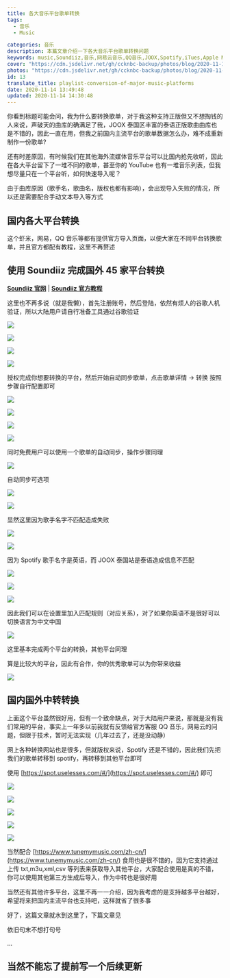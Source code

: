 ```yaml
---
title: 各大音乐平台歌单转换
tags:
  - 音乐
  - Music

categories: 音乐
description: 本篇文章介绍一下各大音乐平台歌单转换问题
keywords: music,Soundiiz,音乐,网易云音乐,QQ音乐,JOOX,Spotify,iTues,Apple Music
cover: "https://cdn.jsdelivr.net/gh/ccknbc-backup/photos/blog/2020-11-14~16-49-23.webp"
photos: "https://cdn.jsdelivr.net/gh/ccknbc-backup/photos/blog/2020-11-14~16-49-23.webp"
id: 13
translate_title: playlist-conversion-of-major-music-platforms
date: 2020-11-14 13:49:48
updated: 2020-11-14 14:30:48
---
```


你看到标题可能会问，我为什么要转换歌单，对于我这种支持正版但又不想掏钱的人来说，声破天的曲库的确满足了我，JOOX 泰国区丰富的泰语正版歌曲曲库也是不错的，因此一直在用，但我之前国内主流平台的歌单数据怎么办，难不成重新制作一份歌单?

还有时差原因，有时候我们在其他海外流媒体音乐平台可以比国内抢先收听，因此在各大平台留下了一堆不同的歌单，甚至你的 YouTube 也有一堆音乐列表，但我想尽量只在一个平台听，如何快速导入呢？

由于曲库原因（歌手名，歌曲名，版权也都有影响），会出现导入失败的情况，所以还是需要配合手动文本导入等方式

## 国内各大平台转换

这个虾米，网易，QQ 音乐等都有提供官方导入页面，以便大家在不同平台转换歌单，并且官方都配有教程，这里不再赘述

## 使用 Soundiiz 完成国外 45 家平台转换

**[Soundiiz 官网](https://soundiiz.com/zh/)** | **[Soundiiz 官方教程](https://soundiiz.com/zh/tutorial)**

这里也不再多说（就是我懒），首先注册账号，然后登陆，依然有烦人的谷歌人机验证，所以大陆用户请自行准备工具通过谷歌验证

![](https://cdn.jsdelivr.net/gh/ccknbc-backup/photos/blog/2020-11-14~14-36-07.webp#align=left&display=inline&height=1215&margin=%5Bobject%20Object%5D&originHeight=1215&originWidth=645&status=done&style=none&width=645)

![](https://cdn.jsdelivr.net/gh/ccknbc-backup/photos/blog/2020-11-14~14-36-34.webp#align=left&display=inline&height=3214&margin=%5Bobject%20Object%5D&originHeight=3214&originWidth=1550&status=done&style=none&width=1550)

![](https://cdn.jsdelivr.net/gh/ccknbc-backup/photos/blog/2020-11-14~14-37-17.webp#align=left&display=inline&height=767&margin=%5Bobject%20Object%5D&originHeight=767&originWidth=482&status=done&style=none&width=482)

![](https://cdn.jsdelivr.net/gh/ccknbc-backup/photos/blog/2020-11-14~14-37-30.webp#align=left&display=inline&height=329&margin=%5Bobject%20Object%5D&originHeight=329&originWidth=262&status=done&style=none&width=262)

授权完成你想要转换的平台，然后开始自动同步歌单，点击歌单详情 -> 转换 按照步骤自行配置即可

![](https://cdn.jsdelivr.net/gh/ccknbc-backup/photos/blog/2020-11-14~14-39-37.webp#align=left&display=inline&height=745&margin=%5Bobject%20Object%5D&originHeight=745&originWidth=741&status=done&style=none&width=741)

![](https://cdn.jsdelivr.net/gh/ccknbc-backup/photos/blog/2020-11-14~14-41-37.webp#align=left&display=inline&height=752&margin=%5Bobject%20Object%5D&originHeight=752&originWidth=743&status=done&style=none&width=743)

![](https://cdn.jsdelivr.net/gh/ccknbc-backup/photos/blog/2020-11-14~14-41-47.webp#align=left&display=inline&height=754&margin=%5Bobject%20Object%5D&originHeight=754&originWidth=753&status=done&style=none&width=753)

![](https://cdn.jsdelivr.net/gh/ccknbc-backup/photos/blog/2020-11-14~14-38-43.webp#align=left&display=inline&height=742&margin=%5Bobject%20Object%5D&originHeight=742&originWidth=750&status=done&style=none&width=750)

同时免费用户可以使用一个歌单的自动同步，操作步骤同理

![](https://cdn.jsdelivr.net/gh/ccknbc-backup/photos/blog/2020-11-14~14-38-57.webp#align=left&display=inline&height=752&margin=%5Bobject%20Object%5D&originHeight=752&originWidth=752&status=done&style=none&width=752)

自动同步可选项

![](https://cdn.jsdelivr.net/gh/ccknbc-backup/photos/blog/2020-11-14~14-39-18.webp#align=left&display=inline&height=1694&margin=%5Bobject%20Object%5D&originHeight=1694&originWidth=759&status=done&style=none&width=759)

![](https://cdn.jsdelivr.net/gh/ccknbc-backup/photos/blog/2020-11-14~14-51-31.webp#align=left&display=inline&height=254&margin=%5Bobject%20Object%5D&originHeight=254&originWidth=407&status=done&style=none&width=407)

显然这里因为歌手名字不匹配造成失败

![](https://cdn.jsdelivr.net/gh/ccknbc-backup/photos/blog/2020-11-14~14-52-02.webp#align=left&display=inline&height=588&margin=%5Bobject%20Object%5D&originHeight=588&originWidth=501&status=done&style=none&width=501)

![](https://cdn.jsdelivr.net/gh/ccknbc-backup/photos/blog/2020-11-14~14-52-11.webp#align=left&display=inline&height=242&margin=%5Bobject%20Object%5D&originHeight=242&originWidth=563&status=done&style=none&width=563)

因为 Spotify 歌手名字是英语，而 JOOX 泰国站是泰语造成信息不匹配

![](https://cdn.jsdelivr.net/gh/ccknbc-backup/photos/blog/2020-11-14~14-54-24.webp#align=left&display=inline&height=456&margin=%5Bobject%20Object%5D&originHeight=456&originWidth=1584&status=done&style=none&width=1584)

![](https://cdn.jsdelivr.net/gh/ccknbc-backup/photos/blog/2020-11-14~14-53-24.webp#align=left&display=inline&height=557&margin=%5Bobject%20Object%5D&originHeight=557&originWidth=1465&status=done&style=none&width=1465)

![](https://cdn.jsdelivr.net/gh/ccknbc-backup/photos/blog/2020-11-14~14-53-39.webp#align=left&display=inline&height=894&margin=%5Bobject%20Object%5D&originHeight=894&originWidth=1903&status=done&style=none&width=1903)

因此我们可以在设置里加入匹配规则（对应关系），对了如果你英语不是很好可以切换语言为中文中国

![](https://cdn.jsdelivr.net/gh/ccknbc-backup/photos/blog/2020-11-14~14-53-56.webp#align=left&display=inline&height=749&margin=%5Bobject%20Object%5D&originHeight=749&originWidth=1142&status=done&style=none&width=1142)

这里基本完成两个平台的转换，其他平台同理

算是比较大的平台，因此有合作，你的优秀歌单可以为你带来收益

![](https://cdn.jsdelivr.net/gh/ccknbc-backup/photos/blog/2020-11-14~14-54-54.webp#align=left&display=inline&height=1030&margin=%5Bobject%20Object%5D&originHeight=1030&originWidth=1920&status=done&style=none&width=1920)

## 国内国外中转转换

上面这个平台虽然很好用，但有一个致命缺点，对于大陆用户来说，那就是没有我们常用的平台，事实上一年多以前我就有反馈给官方客服 QQ 音乐，网易云的问题，但限于技术，暂时无法实现（几年过去了，还是没动静）

网上各种转换网站也是很多，但就版权来说，Spotify 还是不错的，因此我们先把我们的歌单转移到 spotify，再转移到其他平台即可

使用 [https://spot.uselesses.com/#/](https://spot.uselesses.com/#/) 即可

![](https://cdn.jsdelivr.net/gh/ccknbc-backup/photos/blog/2020-11-14~14-55-09.webp#align=left&display=inline&height=771&margin=%5Bobject%20Object%5D&originHeight=771&originWidth=1715&status=done&style=none&width=1715)

![](https://cdn.jsdelivr.net/gh/ccknbc-backup/photos/blog/2020-11-14~14-55-59.webp#align=left&display=inline&height=693&margin=%5Bobject%20Object%5D&originHeight=693&originWidth=1157&status=done&style=none&width=1157)

![](https://cdn.jsdelivr.net/gh/ccknbc-backup/photos/blog/2020-11-14~14-55-33.webp#align=left&display=inline&height=685&margin=%5Bobject%20Object%5D&originHeight=685&originWidth=1187&status=done&style=none&width=1187)

![](https://cdn.jsdelivr.net/gh/ccknbc-backup/photos/blog/2020-11-14~14-57-51.webp#align=left&display=inline&height=907&margin=%5Bobject%20Object%5D&originHeight=907&originWidth=1920&status=done&style=none&width=1920)

![](https://cdn.jsdelivr.net/gh/ccknbc-backup/photos/blog/2020-11-14~14-58-31.webp#align=left&display=inline&height=605&margin=%5Bobject%20Object%5D&originHeight=605&originWidth=979&status=done&style=none&width=979)

当然配合 [https://www.tunemymusic.com/zh-cn/](https://www.tunemymusic.com/zh-cn/) 食用也是很不错的，因为它支持通过上传 txt,m3u,xml,csv 等列表来获取导入其他平台，大家配合使用是真的不错，你可以使用其他第三方生成后导入，作为中转也是很好用

当然还有其他许多平台，这里不再一一介绍，因为我考虑的是支持越多平台越好，希望将来把国内主流平台也支持吧，这样就省了很多事

好了，这篇文章就水到这里了，下篇文章见

依旧句末不想打句号

...

## 当然不能忘了提前写一个后续更新
